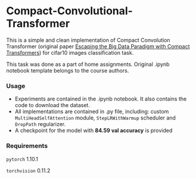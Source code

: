# Compact-Convolutional-Transformer

This is a simple and clean implementation of Compact Convolution Transformer (original paper [Escaping the Big Data Paradigm with Compact Transformers](https://arxiv.org/pdf/2104.05704.pdf)) for cifar10 images classification task. 

This task was done as a part of home assignments. Original .ipynb notebook template belongs to the course authors.


### **Usage**

- Experiments are contained in the .ipynb notebook. It also contains the code to download the dataset.
- All implementations are contained in .py file, including: custom ```MultiHeadSelfAttention``` module, ```StepLRWithWarmup``` scheduler and ```DropPath``` regularizer.
- A checkpoint for the model with **84.59 val accuracy** is provided

### Requirements
```pytorch``` 1.10.1

```torchvision``` 0.11.2
